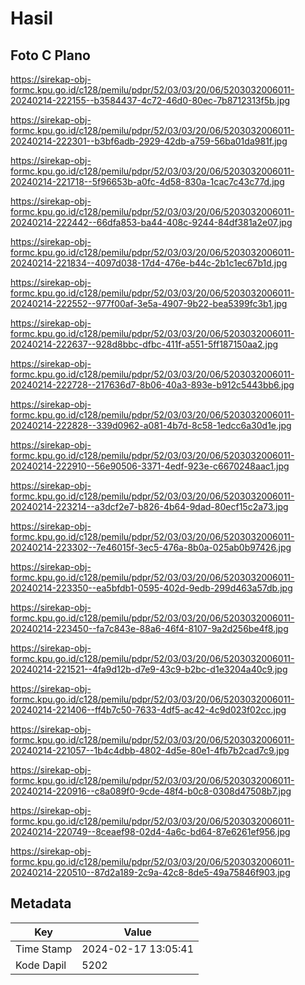 # Hasil

## Foto C Plano

https://sirekap-obj-formc.kpu.go.id/c128/pemilu/pdpr/52/03/03/20/06/5203032006011-20240214-222155--b3584437-4c72-46d0-80ec-7b8712313f5b.jpg

https://sirekap-obj-formc.kpu.go.id/c128/pemilu/pdpr/52/03/03/20/06/5203032006011-20240214-222301--b3bf6adb-2929-42db-a759-56ba01da981f.jpg

https://sirekap-obj-formc.kpu.go.id/c128/pemilu/pdpr/52/03/03/20/06/5203032006011-20240214-221718--5f96653b-a0fc-4d58-830a-1cac7c43c77d.jpg

https://sirekap-obj-formc.kpu.go.id/c128/pemilu/pdpr/52/03/03/20/06/5203032006011-20240214-222442--66dfa853-ba44-408c-9244-84df381a2e07.jpg

https://sirekap-obj-formc.kpu.go.id/c128/pemilu/pdpr/52/03/03/20/06/5203032006011-20240214-221834--4097d038-17d4-476e-b44c-2b1c1ec67b1d.jpg

https://sirekap-obj-formc.kpu.go.id/c128/pemilu/pdpr/52/03/03/20/06/5203032006011-20240214-222552--977f00af-3e5a-4907-9b22-bea5399fc3b1.jpg

https://sirekap-obj-formc.kpu.go.id/c128/pemilu/pdpr/52/03/03/20/06/5203032006011-20240214-222637--928d8bbc-dfbc-411f-a551-5ff187150aa2.jpg

https://sirekap-obj-formc.kpu.go.id/c128/pemilu/pdpr/52/03/03/20/06/5203032006011-20240214-222728--217636d7-8b06-40a3-893e-b912c5443bb6.jpg

https://sirekap-obj-formc.kpu.go.id/c128/pemilu/pdpr/52/03/03/20/06/5203032006011-20240214-222828--339d0962-a081-4b7d-8c58-1edcc6a30d1e.jpg

https://sirekap-obj-formc.kpu.go.id/c128/pemilu/pdpr/52/03/03/20/06/5203032006011-20240214-222910--56e90506-3371-4edf-923e-c6670248aac1.jpg

https://sirekap-obj-formc.kpu.go.id/c128/pemilu/pdpr/52/03/03/20/06/5203032006011-20240214-223214--a3dcf2e7-b826-4b64-9dad-80ecf15c2a73.jpg

https://sirekap-obj-formc.kpu.go.id/c128/pemilu/pdpr/52/03/03/20/06/5203032006011-20240214-223302--7e46015f-3ec5-476a-8b0a-025ab0b97426.jpg

https://sirekap-obj-formc.kpu.go.id/c128/pemilu/pdpr/52/03/03/20/06/5203032006011-20240214-223350--ea5bfdb1-0595-402d-9edb-299d463a57db.jpg

https://sirekap-obj-formc.kpu.go.id/c128/pemilu/pdpr/52/03/03/20/06/5203032006011-20240214-223450--fa7c843e-88a6-46f4-8107-9a2d256be4f8.jpg

https://sirekap-obj-formc.kpu.go.id/c128/pemilu/pdpr/52/03/03/20/06/5203032006011-20240214-221521--4fa9d12b-d7e9-43c9-b2bc-d1e3204a40c9.jpg

https://sirekap-obj-formc.kpu.go.id/c128/pemilu/pdpr/52/03/03/20/06/5203032006011-20240214-221406--ff4b7c50-7633-4df5-ac42-4c9d023f02cc.jpg

https://sirekap-obj-formc.kpu.go.id/c128/pemilu/pdpr/52/03/03/20/06/5203032006011-20240214-221057--1b4c4dbb-4802-4d5e-80e1-4fb7b2cad7c9.jpg

https://sirekap-obj-formc.kpu.go.id/c128/pemilu/pdpr/52/03/03/20/06/5203032006011-20240214-220916--c8a089f0-9cde-48f4-b0c8-0308d47508b7.jpg

https://sirekap-obj-formc.kpu.go.id/c128/pemilu/pdpr/52/03/03/20/06/5203032006011-20240214-220749--8ceaef98-02d4-4a6c-bd64-87e6261ef956.jpg

https://sirekap-obj-formc.kpu.go.id/c128/pemilu/pdpr/52/03/03/20/06/5203032006011-20240214-220510--87d2a189-2c9a-42c8-8de5-49a75846f903.jpg


## Metadata

| Key        | Value               |
| ---------- | ------------------- |
| Time Stamp | 2024-02-17 13:05:41 |
| Kode Dapil | 5202                |



